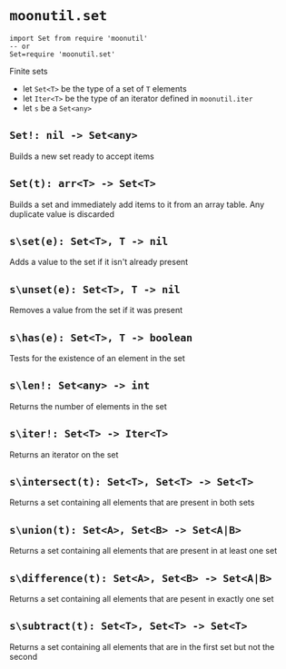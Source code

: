 # `moonutil.set`
```moon
import Set from require 'moonutil'
-- or
Set=require 'moonutil.set'
```
Finite sets

- let `Set<T>` be the type of a set of `T` elements
- let `Iter<T>` be the type of an iterator defined in `moonutil.iter` 
- let `s` be a `Set<any>`

## `Set!: nil -> Set<any>`
Builds a new set ready to accept items

## `Set(t): arr<T> -> Set<T>`
Builds a set and immediately add items to it from an array table.
Any duplicate value is discarded

## `s\set(e): Set<T>, T -> nil`
Adds a value to the set if it isn't already present

## `s\unset(e): Set<T>, T -> nil`
Removes a value from the set if it was present

## `s\has(e): Set<T>, T -> boolean`
Tests for the existence of an element in the set

## `s\len!: Set<any> -> int`
Returns the number of elements in the set

## `s\iter!: Set<T> -> Iter<T>`
Returns an iterator on the set

## `s\intersect(t): Set<T>, Set<T> -> Set<T>`
Returns a set containing all elements that are present in both sets

## `s\union(t): Set<A>, Set<B> -> Set<A|B>`
Returns a set containing all elements that are present in at least one set

## `s\difference(t): Set<A>, Set<B> -> Set<A|B>`
Returns a set containing all elements that are pesent in exactly one set

## `s\subtract(t): Set<T>, Set<T> -> Set<T>`
Returns a set containing all elements that are in the first set but not the second

